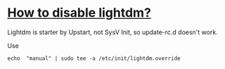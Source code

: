 # [How to disable lightdm?](http://askubuntu.com/questions/139014/how-to-disable-lightdm)


Lightdm is starter by Upstart, not SysV Init, so update-rc.d doesn't work.

Use
```
echo  "manual" | sudo tee -a /etc/init/lightdm.override
```
